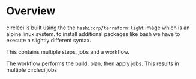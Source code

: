 # Overview

circleci is built using the the `hashicorp/terraform:light` image which is an alpine linux system.
to install additional packages like bash we have to execute a slightly different syntax.


This contains multiple steps, jobs and a workflow.

The workflow performs the build, plan, then apply jobs.  This results in
multiple circleci jobs 